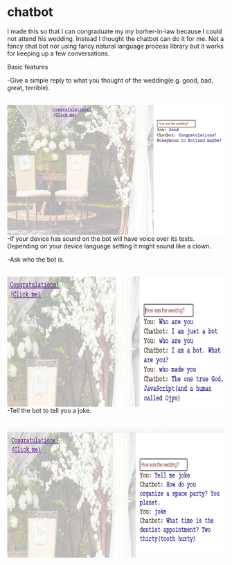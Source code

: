 # chatbot
I made this so that I can congraduate my my borher-in-law because I could not attend his wedding.
Instead I thought the chatbot can do it for me. Not a fancy chat bot nor using fancy natural language process library
but it works for keeping up a few conversations.


Basic features
<p>-Give a simple reply to what you thought of the wedding(e.g. good, bad, great, terrible). </p>
&nbsp;<img align="left" src="https://github.com/Yoloyoda/chatbot/blob/master/Chatbot_Demo1.PNG" width="600" height="300"/> 
<br/><br/><br/><br/><br/><br/><br/><br/><br/><br/><br/><br/>
<p>-If your device has sound on the bot will have voice over its texts. Depending on your device language setting
 it might sound like a clown.
</p>
<p>-Ask who the bot is.</p>
&nbsp;<img align="left" src="https://github.com/Yoloyoda/chatbot/blob/master/Chatbot_Demo2.png" width="600" height="300"/> 
<p>-Tell the bot to tell you a joke.</p>
&nbsp;<img align="left" src="https://github.com/Yoloyoda/chatbot/blob/master/Chatbot_Demo3.png" width="600" height="300"/> 
